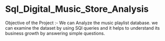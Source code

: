 # Sql_Digital_Music_Store_Analysis
Objective of the Project :- We can Analyze the music playlist database. we can examine the dataset by  using SQl queries and it helps to understand its business growth by answering simple questions. 
